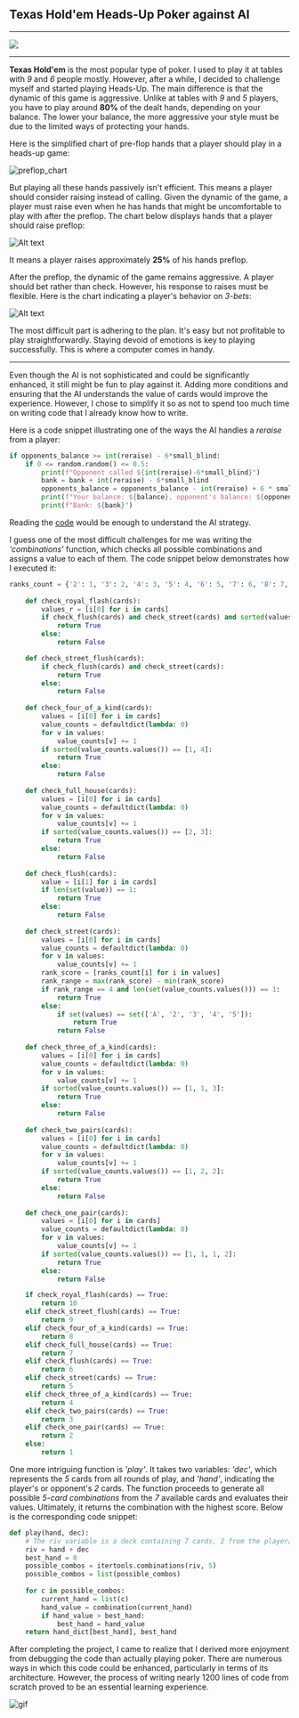 ## Texas Hold'em Heads-Up Poker against AI
___
![](Pictures/main_theme.jpg)
___
__Texas Hold'em__ is the most popular type of poker. I used to play it at tables with _9_ and _6_ people mostly. However, after a while, I decided to challenge myself and started playing Heads-Up. The main difference is that the dynamic of this game is aggressive. Unlike at tables with _9_ and _5_ players, you have to play around __80%__ of the dealt hands, depending on your balance. The lower your balance, the more aggressive your style must be due to the limited ways of protecting your hands.

Here is the simplified chart of pre-flop hands that a player should play in a heads-up game:

![preflop_chart](Pictures/heads_up_preflop_chart.png)

But playing all these hands passively isn't efficient. This means a player should consider raising instead of calling. Given the dynamic of the game, a player must raise even when he has hands that might be uncomfortable to play with after the preflop. The chart below displays hands that a player should raise preflop:

![Alt text](Pictures/preflop_raise.png)

It means a player raises approximately __25%__ of his hands preflop.

After the preflop, the dynamic of the game remains aggressive. A player should bet rather than check. However, his response to raises must be flexible. Here is the chart indicating a player's behavior on _3-bets_:

![Alt text](Pictures/3bet_chart.png)

The most difficult part is adhering to the plan. It's easy but not profitable to play straightforwardly. Staying devoid of emotions is key to playing successfully. This is where a computer comes in handy.
___
Even though the AI is not sophisticated and could be significantly enhanced, it still might be fun to play against it. Adding more conditions and ensuring that the AI understands the value of cards would improve the experience. However, I chose to simplify it so as not to spend too much time on writing code that I already know how to write.

Here is a code snippet illustrating one of the ways the AI handles a _reraise_ from a player:

```Python
if opponents_balance >= int(reraise) - 6*small_blind:
    if 0 <= random.random() <= 0.5:
        print(f"Opponent called ${int(reraise)-6*small_blind}")
        bank = bank + int(reraise) - 6*small_blind
        opponents_balance = opponents_balance - int(reraise) + 6 * small_blind
        print(f"Your balance: ${balance}, opponent's balance: ${opponents_balance}")
        print(f"Bank: ${bank}")
```

Reading the [code](Poker_Playground.py) would be enough to understand the AI strategy.

I guess one of the most difficult challenges for me was writing the _'combinations'_ function, which checks all possible combinations and assigns a value to each of them. The code snippet below demonstrates how I executed it:

```Python
ranks_count = {'2': 1, '3': 2, '4': 3, '5': 4, '6': 5, '7': 6, '8': 7, '9': 8, 'T': 9, 'J': 10, 'Q': 11, 'K': 12, 'A': 13}
    
    def check_royal_flash(cards):
        values_r = [i[0] for i in cards]
        if check_flush(cards) and check_street(cards) and sorted(values_r) == ['A', 'J', 'K', 'Q', 'T']:
            return True
        else:
            return False

    def check_street_flush(cards):
        if check_flush(cards) and check_street(cards):
            return True
        else:
            return False
        
    def check_four_of_a_kind(cards):
        values = [i[0] for i in cards]
        value_counts = defaultdict(lambda: 0)
        for v in values:
            value_counts[v] += 1
        if sorted(value_counts.values()) == [1, 4]:
            return True
        else:
            return False
        
    def check_full_house(cards):
        values = [i[0] for i in cards]
        value_counts = defaultdict(lambda: 0)
        for v in values:
            value_counts[v] += 1
        if sorted(value_counts.values()) == [2, 3]:
            return True
        else:
            return False
        
    def check_flush(cards):
        value = [i[1] for i in cards]
        if len(set(value)) == 1:
            return True
        else:
            return False
        
    def check_street(cards):
        values = [i[0] for i in cards]
        value_counts = defaultdict(lambda: 0)
        for v in values:
            value_counts[v] += 1
        rank_score = [ranks_count[i] for i in values]
        rank_range = max(rank_score) - min(rank_score)
        if rank_range == 4 and len(set(value_counts.values())) == 1:
            return True
        else:
            if set(values) == set(['A', '2', '3', '4', '5']):
                return True
            return False
        
    def check_three_of_a_kind(cards):
        values = [i[0] for i in cards]
        value_counts = defaultdict(lambda: 0)
        for v in values:
            value_counts[v] += 1
        if sorted(value_counts.values()) == [1, 1, 3]:
            return True
        else:
            return False
        
    def check_two_pairs(cards):
        values = [i[0] for i in cards]
        value_counts = defaultdict(lambda: 0)
        for v in values:
            value_counts[v] += 1
        if sorted(value_counts.values()) == [1, 2, 2]:
            return True
        else:
            return False
        
    def check_one_pair(cards):
        values = [i[0] for i in cards]
        value_counts = defaultdict(lambda: 0)
        for v in values:
            value_counts[v] += 1
        if sorted(value_counts.values()) == [1, 1, 1, 2]:
            return True
        else:
            return False

    if check_royal_flash(cards) == True:
        return 10
    elif check_street_flush(cards) == True:
        return 9
    elif check_four_of_a_kind(cards) == True:
        return 8
    elif check_full_house(cards) == True:
        return 7
    elif check_flush(cards) == True:
        return 6
    elif check_street(cards) == True:
        return 5
    elif check_three_of_a_kind(cards) == True:
        return 4
    elif check_two_pairs(cards) == True:
        return 3
    elif check_one_pair(cards) == True:
        return 2
    else:
        return 1
```

One more intriguing function is _'play'_. It takes two variables: _'dec'_, which represents the _5_ cards from all rounds of play, and _'hand'_, indicating the player's or opponent's _2_ cards. The function proceeds to generate all possible _5-card combinations_ from the _7_ available cards and evaluates their values. Ultimately, it returns the combination with the highest score. Below is the corresponding code snippet:

```Python
def play(hand, dec):
    # The riv variable is a deck containing 7 cards, 2 from the player/opponent and 5 from 3 rounds of playing
    riv = hand + dec
    best_hand = 0
    possible_combos = itertools.combinations(riv, 5)
    possible_combos = list(possible_combos)
    
    for c in possible_combos:
        current_hand = list(c)
        hand_value = combination(current_hand)
        if hand_value > best_hand:
            best_hand = hand_value
    return hand_dict[best_hand], best_hand
```

After completing the project, I came to realize that I derived more enjoyment from debugging the code than actually playing poker. There are numerous ways in which this code could be enhanced, particularly in terms of its architecture. However, the process of writing nearly 1200 lines of code from scratch proved to be an essential learning experience.

![gif](https://i.gifer.com/7aKz.gif)

